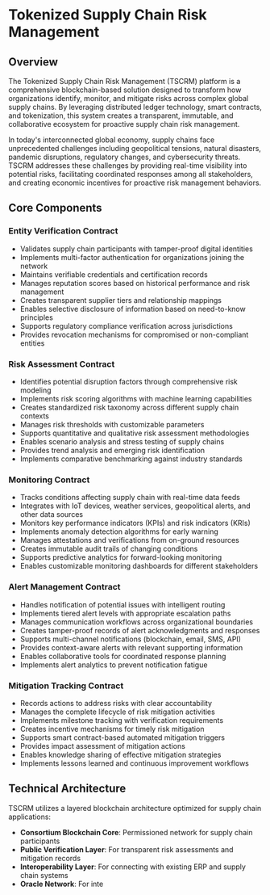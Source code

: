 # Tokenized Supply Chain Risk Management

## Overview

The Tokenized Supply Chain Risk Management (TSCRM) platform is a comprehensive blockchain-based solution designed to transform how organizations identify, monitor, and mitigate risks across complex global supply chains. By leveraging distributed ledger technology, smart contracts, and tokenization, this system creates a transparent, immutable, and collaborative ecosystem for proactive supply chain risk management.

In today's interconnected global economy, supply chains face unprecedented challenges including geopolitical tensions, natural disasters, pandemic disruptions, regulatory changes, and cybersecurity threats. TSCRM addresses these challenges by providing real-time visibility into potential risks, facilitating coordinated responses among all stakeholders, and creating economic incentives for proactive risk management behaviors.

## Core Components

### Entity Verification Contract
- Validates supply chain participants with tamper-proof digital identities
- Implements multi-factor authentication for organizations joining the network
- Maintains verifiable credentials and certification records
- Manages reputation scores based on historical performance and risk management
- Creates transparent supplier tiers and relationship mappings
- Enables selective disclosure of information based on need-to-know principles
- Supports regulatory compliance verification across jurisdictions
- Provides revocation mechanisms for compromised or non-compliant entities

### Risk Assessment Contract
- Identifies potential disruption factors through comprehensive risk modeling
- Implements risk scoring algorithms with machine learning capabilities
- Creates standardized risk taxonomy across different supply chain contexts
- Manages risk thresholds with customizable parameters
- Supports quantitative and qualitative risk assessment methodologies
- Enables scenario analysis and stress testing of supply chains
- Provides trend analysis and emerging risk identification
- Implements comparative benchmarking against industry standards

### Monitoring Contract
- Tracks conditions affecting supply chain with real-time data feeds
- Integrates with IoT devices, weather services, geopolitical alerts, and other data sources
- Monitors key performance indicators (KPIs) and risk indicators (KRIs)
- Implements anomaly detection algorithms for early warning
- Manages attestations and verifications from on-ground resources
- Creates immutable audit trails of changing conditions
- Supports predictive analytics for forward-looking monitoring
- Enables customizable monitoring dashboards for different stakeholders

### Alert Management Contract
- Handles notification of potential issues with intelligent routing
- Implements tiered alert levels with appropriate escalation paths
- Manages communication workflows across organizational boundaries
- Creates tamper-proof records of alert acknowledgments and responses
- Supports multi-channel notifications (blockchain, email, SMS, API)
- Provides context-aware alerts with relevant supporting information
- Enables collaborative tools for coordinated response planning
- Implements alert analytics to prevent notification fatigue

### Mitigation Tracking Contract
- Records actions to address risks with clear accountability
- Manages the complete lifecycle of risk mitigation activities
- Implements milestone tracking with verification requirements
- Creates incentive mechanisms for timely risk mitigation
- Supports smart contract-based automated mitigation triggers
- Provides impact assessment of mitigation actions
- Enables knowledge sharing of effective mitigation strategies
- Implements lessons learned and continuous improvement workflows

## Technical Architecture

TSCRM utilizes a layered blockchain architecture optimized for supply chain applications:

- **Consortium Blockchain Core**: Permissioned network for supply chain participants
- **Public Verification Layer**: For transparent risk assessments and mitigation records
- **Interoperability Layer**: For connecting with existing ERP and supply chain systems
- **Oracle Network**: For inte
